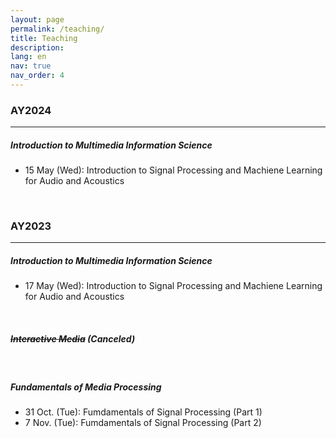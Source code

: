 ```yaml
---
layout: page
permalink: /teaching/
title: Teaching
description:
lang: en 
nav: true
nav_order: 4
---
```


### AY2024

---

##### Introduction to Multimedia Information Science
- 15 May (Wed): Introduction to Signal Processing and Machiene Learning for Audio and Acoustics

<br />

### AY2023

---

##### Introduction to Multimedia Information Science
- 17 May (Wed): Introduction to Signal Processing and Machiene Learning for Audio and Acoustics

<br />

##### ~~Interactive Media~~ (Canceled)

<br />

##### Fundamentals of Media Processing
- 31 Oct. (Tue): Fumdamentals of Signal Processing (Part 1) [<i class="fas fa-file-powerpoint"></i>](/assets/pdf/teaching/fund-media-proc2023-1.pdf)
- 7 Nov. (Tue): Fumdamentals of Signal Processing (Part 2) [<i class="fas fa-file-powerpoint"></i>](/assets/pdf/teaching/fund-media-proc2023-2.pdf)

<br />